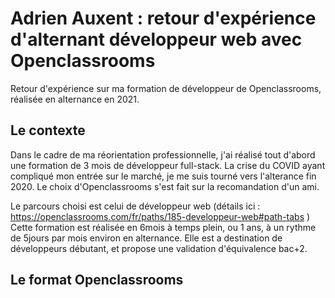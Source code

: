 # Adrien Auxent : retour d'expérience d'alternant développeur web avec Openclassrooms

Retour d'expérience sur ma formation de développeur de Openclassrooms, réalisée en alternance en 2021.

## Le contexte

Dans le cadre de ma réorientation professionnelle, j'ai réalisé tout d'abord une formation de 3 mois de développeur full-stack. La crise du COVID ayant compliqué mon entrée sur le marché, je me suis tourné vers l'alterance fin 2020. Le choix d'Openclassrooms s'est fait sur la recomandation d'un ami.

Le parcours choisi est celui de développeur web (détails ici : https://openclassrooms.com/fr/paths/185-developpeur-web#path-tabs )
Cette formation est réalisée en 6mois à temps plein, ou 1 ans, à un rythme de 5jours par mois environ en alternance.
Elle est a destination de développeurs débutant, et propose une validation d'équivalence bac+2.

## Le format Openclassrooms

